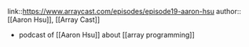 link::https://www.arraycast.com/episodes/episode19-aaron-hsu
author::[[Aaron Hsu]], [[Array Cast]]


 - podcast of [[Aaron Hsu]] about [[array programming]]


